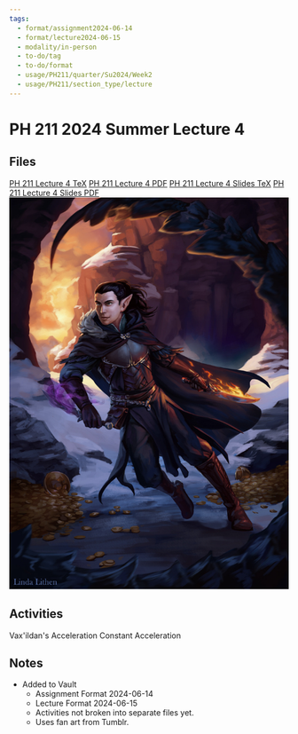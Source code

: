 ```yaml
---
tags:
  - format/assignment2024-06-14
  - format/lecture2024-06-15
  - modality/in-person
  - to-do/tag
  - to-do/format
  - usage/PH211/quarter/Su2024/Week2
  - usage/PH211/section_type/lecture
---
```

# PH 211 2024 Summer Lecture 4
## Files
[PH 211 Lecture 4 TeX](PH_211_Lecture_4.tex)
[PH 211 Lecture 4 PDF](PH_211_Lecture_4.pdf)
[PH 211 Lecture 4 Slides TeX](PH_211_Lecture_4_Slides.tex)
[PH 211 Lecture 4 Slides PDF](PH_211_Lecture_4_Slides.pdf)
![Vax'ildan](Vax-Linda_Lithen.jpg)
## Activities
Vax'ildan's Acceleration
Constant Acceleration
## Notes
* Added to Vault
	* Assignment Format 2024-06-14
	* Lecture Format 2024-06-15
	* Activities not broken into separate files yet.
	* Uses fan art from Tumblr.